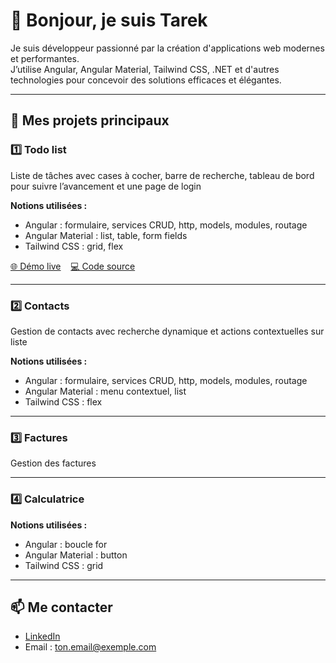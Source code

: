 # 👋 Bonjour, je suis Tarek

Je suis développeur passionné par la création d'applications web modernes et performantes.  
J’utilise Angular, Angular Material, Tailwind CSS, .NET et d'autres technologies pour concevoir des solutions efficaces et élégantes.

---

## 🌟 Mes projets principaux

### 1️⃣ **Todo list**
Liste de tâches avec cases à cocher, barre de recherche, tableau de bord pour suivre l’avancement et une page de login

**Notions utilisées :**
- Angular : formulaire, services CRUD, http, models, modules, routage
- Angular Material : list, table, form fields
- Tailwind CSS : grid, flex

[🌐 Démo live](https://url-de-ta-demo1.com) &nbsp;&nbsp; [💻 Code source](https://github.com/ton-pseudo/nom-du-projet-1)

---

### 2️⃣ **Contacts**
Gestion de contacts avec recherche dynamique et actions contextuelles sur liste

**Notions utilisées :**
- Angular : formulaire, services CRUD, http, models, modules, routage
- Angular Material : menu contextuel, list
- Tailwind CSS : flex

---

### 3️⃣ **Factures**
Gestion des factures


---

### 4️⃣ **Calculatrice**

**Notions utilisées :**
- Angular : boucle for
- Angular Material : button
- Tailwind CSS : grid
  
---

## 📫 Me contacter
- [LinkedIn](https://www.linkedin.com/in/ton-profil)
- Email : ton.email@exemple.com
